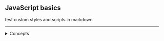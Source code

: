   
## JavaScript basics
  
test custom styles and scripts in markdown
  
---

<details>
  <summary>Concepts</summary>
  <div class="details-content>
    <ul> 
      <li><a href="http://javascript.info/intro">An introduction to JavaScript</a></li>
      <li><a href="http://javascript.info/code-editors">Code editors</a></li>
    </ul>
  </div>
</details>

<script type="text/javascript" src="assets/js/main.js"></script>

